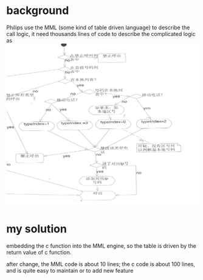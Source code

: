 # background

Philips use the MML (some kind of table driven language) to describe the call logic,  it need thousands lines of code to describe the complicated logic as  ![call logic]( call_logic.png)



# my solution

embedding the c function into the MML engine, so the table is driven by the return value of c function.

after change, the  MML code is about 10 lines;  the  c code is about 100 lines, and is quite easy to maintain or to add new feature 



